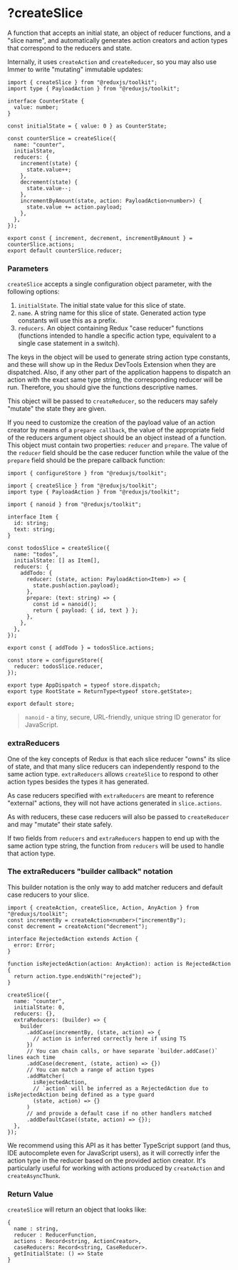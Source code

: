 # ?createSlice

A function that accepts an initial state, an object of reducer functions, and a "slice name", and automatically generates action creators and action types that correspond to the reducers and state.

Internally, it uses `createAction` and `createReducer`, so you may also use Immer to write "mutating" immutable updates:

~~~
import { createSlice } from "@reduxjs/toolkit";
import type { PayloadAction } from "@reduxjs/toolkit";

interface CounterState {
  value: number;
}

const initialState = { value: 0 } as CounterState;

const counterSlice = createSlice({
  name: "counter",
  initialState,
  reducers: {
    increment(state) {
      state.value++;
    },
    decrement(state) {
      state.value--;
    },
    incrementByAmount(state, action: PayloadAction<number>) {
      state.value += action.payload;
    },
  },
});

export const { increment, decrement, incrementByAmount } = counterSlice.actions;
export default counterSlice.reducer;
~~~

### Parameters

`createSlice` accepts a single configuration object parameter, with the following options:

1. `initialState`. The initial state value for this slice of state.
2. `name`. A string name for this slice of state. Generated action type constants will use this as a prefix.
3. `reducers`. An object containing Redux "case reducer" functions (functions intended to handle a specific action type, equivalent to a single case statement in a switch).

The keys in the object will be used to generate string action type constants, and these will show up in the Redux DevTools Extension when they are dispatched. Also, if any other part of the application happens to dispatch an action with the exact same type string, the corresponding reducer will be run. Therefore, you should give the functions descriptive names.

This object will be passed to `createReducer`, so the reducers may safely "mutate" the state they are given.

If you need to customize the creation of the payload value of an action creator by means of a `prepare callback`, the value of the appropriate field of the reducers argument object should be an object instead of a function. This object must contain two properties: `reducer` and `prepare`. The value of the `reducer` field should be the case reducer function while the value of the `prepare` field should be the prepare callback function:

~~~
import { configureStore } from "@reduxjs/toolkit";

import { createSlice } from "@reduxjs/toolkit";
import type { PayloadAction } from "@reduxjs/toolkit";

import { nanoid } from "@reduxjs/toolkit";

interface Item {
  id: string;
  text: string;
}

const todosSlice = createSlice({
  name: "todos",
  initialState: [] as Item[],
  reducers: {
    addTodo: {
      reducer: (state, action: PayloadAction<Item>) => {
        state.push(action.payload);
      },
      prepare: (text: string) => {
        const id = nanoid();
        return { payload: { id, text } };
      },
    },
  },
});

export const { addTodo } = todosSlice.actions;

const store = configureStore({
  reducer: todosSlice.reducer,
});

export type AppDispatch = typeof store.dispatch;
export type RootState = ReturnType<typeof store.getState>;

export default store;
~~~

> `nanoid` - a tiny, secure, URL-friendly, unique string ID generator for JavaScript.

### extraReducers

One of the key concepts of Redux is that each slice reducer "owns" its slice of state, and that many slice reducers can independently respond to the same action type. `extraReducers` allows `createSlice` to respond to other action types besides the types it has generated.

As case reducers specified with `extraReducers` are meant to reference "external" actions, they will not have actions generated in `slice.actions`.

As with reducers, these case reducers will also be passed to `createReducer` and may "mutate" their state safely.

If two fields from `reducers` and `extraReducers` happen to end up with the same action type string, the function from `reducers` will be used to handle that action type.

### The extraReducers "builder callback" notation

This builder notation is the only way to add matcher reducers and default case reducers to your slice.

~~~
import { createAction, createSlice, Action, AnyAction } from "@reduxjs/toolkit";
const incrementBy = createAction<number>("incrementBy");
const decrement = createAction("decrement");

interface RejectedAction extends Action {
  error: Error;
}

function isRejectedAction(action: AnyAction): action is RejectedAction {
  return action.type.endsWith("rejected");
}

createSlice({
  name: "counter",
  initialState: 0,
  reducers: {},
  extraReducers: (builder) => {
    builder
      .addCase(incrementBy, (state, action) => {
        // action is inferred correctly here if using TS
      })
      // You can chain calls, or have separate `builder.addCase()` lines each time
      .addCase(decrement, (state, action) => {})
      // You can match a range of action types
      .addMatcher(
        isRejectedAction,
        // `action` will be inferred as a RejectedAction due to isRejectedAction being defined as a type guard
        (state, action) => {}
      )
      // and provide a default case if no other handlers matched
      .addDefaultCase((state, action) => {});
  },
});
~~~

We recommend using this API as it has better TypeScript support (and thus, IDE autocomplete even for JavaScript users), as it will correctly infer the action type in the reducer based on the provided action creator. It's particularly useful for working with actions produced by `createAction` and `createAsyncThunk`.

### Return Value

`createSlice` will return an object that looks like:

~~~
{
  name : string,
  reducer : ReducerFunction,
  actions : Record<string, ActionCreator>,
  caseReducers: Record<string, CaseReducer>.
  getInitialState: () => State
}
~~~

